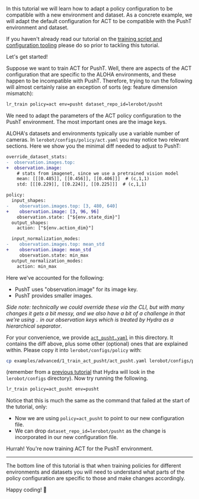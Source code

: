 In this tutorial we will learn how to adapt a policy configuration to be compatible with a new environment and dataset. As a concrete example, we will adapt the default configuration for ACT to be compatible with the PushT environment and dataset.

If you haven't already read our tutorial on the [training script and configuration tooling](../4_train_policy_with_script.md) please do so prior to tackling this tutorial.

Let's get started!

Suppose we want to train ACT for PushT. Well, there are aspects of the ACT configuration that are specific to the ALOHA environments, and these happen to be incompatible with PushT. Therefore, trying to run the following will almost certainly raise an exception of sorts (eg: feature dimension mismatch):

```bash
lr_train policy=act env=pusht dataset_repo_id=lerobot/pusht
```

We need to adapt the parameters of the ACT policy configuration to the PushT environment. The most important ones are the image keys.

ALOHA's datasets and environments typically use a variable number of cameras. In `lerobot/configs/policy/act.yaml` you may notice two relevant sections. Here we show you the minimal diff needed to adjust to PushT:

```diff
override_dataset_stats:
-  observation.images.top:
+  observation.image:
    # stats from imagenet, since we use a pretrained vision model
    mean: [[[0.485]], [[0.456]], [[0.406]]]  # (c,1,1)
    std: [[[0.229]], [[0.224]], [[0.225]]]  # (c,1,1)

policy:
  input_shapes:
-    observation.images.top: [3, 480, 640]
+    observation.image: [3, 96, 96]
    observation.state: ["${env.state_dim}"]
  output_shapes:
    action: ["${env.action_dim}"]

  input_normalization_modes:
-    observation.images.top: mean_std
+    observation.image: mean_std
     observation.state: min_max
  output_normalization_modes:
    action: min_max
```

Here we've accounted for the following:
- PushT uses "observation.image" for its image key.
- PushT provides smaller images.

_Side note: technically we could override these via the CLI, but with many changes it gets a bit messy, and we also have a bit of a challenge in that we're using `.` in our observation keys which is treated by Hydra as a hierarchical separator_.

For your convenience, we provide [`act_pusht.yaml`](./act_pusht.yaml) in this directory. It contains the diff above, plus some other (optional) ones that are explained within. Please copy it into `lerobot/configs/policy` with:

```bash
cp examples/advanced/1_train_act_pusht/act_pusht.yaml lerobot/configs/policy/act_pusht.yaml
```

(remember from a [previous tutorial](../4_train_policy_with_script.md) that Hydra will look in the `lerobot/configs` directory). Now try running the following.

<!-- Note to contributor: are you changing this command? Note that it's tested in `Makefile`, so change it there too! -->
```bash
lr_train policy=act_pusht env=pusht
```

Notice that this is much the same as the command that failed at the start of the tutorial, only:
- Now we are using `policy=act_pusht` to point to our new configuration file.
- We can drop `dataset_repo_id=lerobot/pusht` as the change is incorporated in our new configuration file.

Hurrah! You're now training ACT for the PushT environment.

---

The bottom line of this tutorial is that when training policies for different environments and datasets you will need to understand what parts of the policy configuration are specific to those and make changes accordingly.

Happy coding! 🤗
